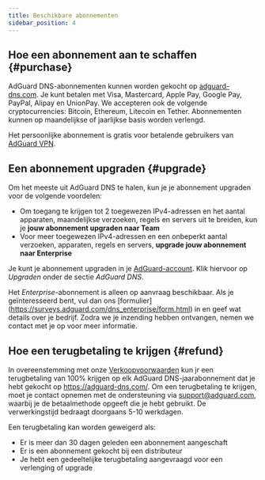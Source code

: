 ```yaml
---
title: Beschikbare abonnementen
sidebar_position: 4
---
```


## Hoe een abonnement aan te schaffen {#purchase}

AdGuard DNS-abonnementen kunnen worden gekocht op [adguard-dns.com](https://adguard-dns.com/license.html). Je kunt betalen met Visa, Mastercard, Apple Pay, Google Pay, PayPal, Alipay en UnionPay. We accepteren ook de volgende cryptocurrencies: Bitcoin, Ethereum, Litecoin en Tether. Abonnementen kunnen op maandelijkse of jaarlijkse basis worden verlengd.

Het persoonlijke abonnement is gratis voor betalende gebruikers van [AdGuard VPN](https://adguard-vpn.com/welcome.html).

## Een abonnement upgraden {#upgrade}

Om het meeste uit AdGuard DNS te halen, kun je je abonnement upgraden voor de volgende voordelen:

- Om toegang te krijgen tot 2 toegewezen IPv4-adressen en het aantal apparaten, maandelijkse verzoeken, regels en servers uit te breiden, kun je **jouw abonnement upgraden naar Team**
- Voor meer toegewezen IPv4-adressen en een onbeperkt aantal verzoeken, apparaten, regels en servers, **upgrade jouw abonnement naar Enterprise**

Je kunt je abonnement upgraden in je [AdGuard-account](https://my.adguard.com/account/licenses). Klik hiervoor op _Upgraden_ onder de sectie _AdGuard DNS_.

Het _Enterprise_-abonnement is alleen op aanvraag beschikbaar. Als je geïnteresseerd bent, vul dan ons [formulier] (https://surveys.adguard.com/dns_enterprise/form.html) in en geef wat details over je bedrijf. Zodra we je inzending hebben ontvangen, nemen we contact met je op voor meer informatie.

## Hoe een terugbetaling te krijgen {#refund}

In overeenstemming met onze [Verkoopvoorwaarden](https://adguard-dns.io/eula.html) kun jr een terugbetaling van 100% krijgen op elk AdGuard DNS-jaarabonnement dat je hebt gekocht op https://adguard-dns.com/. Om een terugbetaling te krijgen, moet je contact opnemen met de ondersteuning via support@adguard.com, waarbij je de betaalmethode opgeeft die je hebt gebruikt. De verwerkingstijd bedraagt doorgaans 5-10 werkdagen.

Een terugbetaling kan worden geweigerd als:

- Er is meer dan 30 dagen geleden een abonnement aangeschaft
- Er is een abonnement gekocht bij een distributeur
- Je hebt een gedeeltelijke terugbetaling aangevraagd voor een verlenging of upgrade
